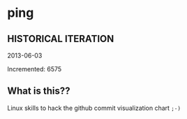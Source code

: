 # ping

## HISTORICAL ITERATION
2013-06-03

Incremented: 6575

## What is this?? 
Linux skills to hack the github commit visualization chart `;-)`
